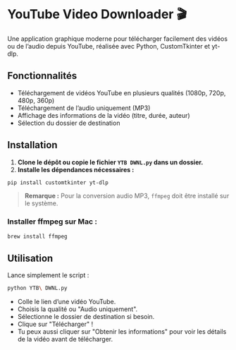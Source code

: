 # YouTube Video Downloader 🎬

Une application graphique moderne pour télécharger facilement des vidéos ou de l’audio depuis YouTube, réalisée avec Python, CustomTkinter et yt-dlp.

## Fonctionnalités

- Téléchargement de vidéos YouTube en plusieurs qualités (1080p, 720p, 480p, 360p)
- Téléchargement de l’audio uniquement (MP3)
- Affichage des informations de la vidéo (titre, durée, auteur)
- Sélection du dossier de destination

## Installation

1. **Clone le dépôt ou copie le fichier `YTB DWNL.py` dans un dossier.**
2. **Installe les dépendances nécessaires :**

```sh
pip install customtkinter yt-dlp
```

> **Remarque :** Pour la conversion audio MP3, `ffmpeg` doit être installé sur le système.

### Installer ffmpeg sur Mac :

```sh
brew install ffmpeg
```

## Utilisation

Lance simplement le script :

```sh
python YTB\ DWNL.py
```

- Colle le lien d’une vidéo YouTube.
- Choisis la qualité ou "Audio uniquement".
- Sélectionne le dossier de destination si besoin.
- Clique sur "Télécharger" !
- Tu peux aussi cliquer sur "Obtenir les informations" pour voir les détails de la vidéo avant de télécharger.
